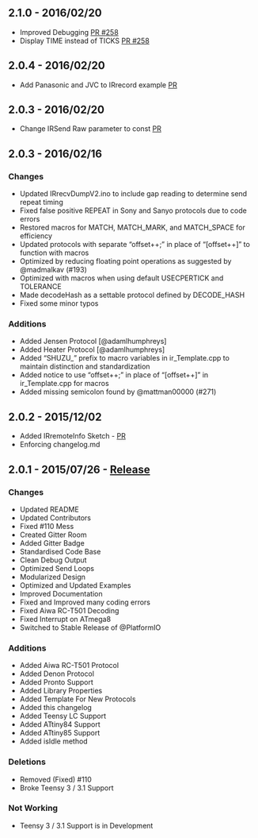 ## 2.1.0 - 2016/02/20
- Improved Debugging [PR #258](https://github.com/z3t0/Arduino-IRremote/pull/258)
- Display TIME instead of TICKS [PR #258](https://github.com/z3t0/Arduino-IRremote/pull/258)

## 2.0.4 - 2016/02/20
- Add Panasonic and JVC to IRrecord example [PR](https://github.com/z3t0/Arduino-IRremote/pull/54)

## 2.0.3 - 2016/02/20
- Change IRSend Raw parameter to const [PR](https://github.com/z3t0/Arduino-IRremote/pull/227)

## 2.0.3 - 2016/02/16
### Changes
- Updated IRrecvDumpV2.ino to include gap reading to determine send repeat timing
- Fixed false positive REPEAT in Sony and Sanyo protocols due to code errors
- Restored macros for MATCH, MATCH_MARK, and MATCH_SPACE for efficiency
- Updated protocols with separate “offset++;” in place of “[offset++]” to function with macros
- Optimized by reducing floating point operations as suggested by @madmalkav (#193)
- Optimized with macros when using default USECPERTICK and TOLERANCE
- Made decodeHash as a settable protocol defined by DECODE_HASH
- Fixed some minor typos

### Additions
- Added Jensen Protocol [@adamlhumphreys]
- Added Heater Protocol [@adamlhumphreys]
- Added “SHUZU_” prefix to macro variables in ir_Template.cpp to maintain distinction and standardization
- Added notice to use “offset++;” in place of “[offset++]” in ir_Template.cpp for macros
- Added missing semicolon found by @mattman00000 (#271)


## 2.0.2 - 2015/12/02
- Added IRremoteInfo Sketch - [PR](https://github.com/z3t0/Arduino-IRremote/pull/241)
- Enforcing changelog.md


## 2.0.1 - 2015/07/26 - [Release](https://github.com/shirriff/Arduino-IRremote/releases/tag/BETA)
### Changes
- Updated README
- Updated Contributors 
- Fixed #110 Mess
- Created Gitter Room
- Added Gitter Badge
- Standardised Code Base
- Clean Debug Output
- Optimized Send Loops
- Modularized Design
- Optimized and Updated Examples
- Improved Documentation
- Fixed and Improved many coding errors
- Fixed Aiwa RC-T501 Decoding
- Fixed Interrupt on ATmega8
- Switched to Stable Release of @PlatformIO

### Additions
- Added Aiwa RC-T501 Protocol
- Added Denon Protocol
- Added Pronto Support
- Added Library Properties
- Added Template For New Protocols 
- Added this changelog
- Added Teensy LC Support
- Added ATtiny84 Support
- Added ATtiny85 Support
- Added isIdle method

### Deletions
- Removed (Fixed) #110
- Broke Teensy 3 / 3.1 Support 

### Not Working
- Teensy 3 / 3.1 Support is in Development
